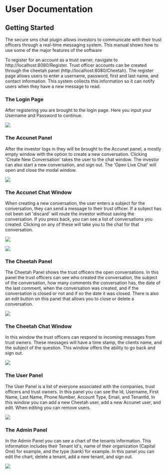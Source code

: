 # User Documentation

## Getting Started

The secure sms chat plugin allows investors to communicate with their trust officers through a real-time messaging system. This manual shows how to use some of the major features of the software

To register for an account as a trust owner, navigate to http://localhost:8080/Register. Trust officer accounts can be created through the cheetah panel (http://localhost:8080/Cheetah). The register page allows users to enter a username, password, first and last name, and contact information. This system collects this information so it can notify users when they have a new message to read.

### The Login Page

After registering you are brought to the login page. Here you input your Username and Password to continue. 

<img src="assets/login.png"></img>

### The Accunet Panel 

After the investor logs in they will be brought to the Accunet panel, a mostly empty window with the option to create a new conversation. Clicking 'Create New Conversation' takes the user to the chat window. The investor can also start a new conversation, and sign out. The 'Open Live Chat' will open and close the modal window.

<img src="assets/empty-accunetpanel.png"></img>

### The Accunet Chat Window

When creating a new conversation, the user enters a subject for the conversation, they can send a message to their trust officer. If a subject has not been set 'discard' will route the investor without saving the conversation. If you press back, you can see a list of conversations you created. Clicking on any of these will take you to the chat for that conversation. 

<img src="assets/accunet-chat.png"></img>

<img src="assets/accunet-subject-field.png"></img>

### The Cheetah Panel

The Cheetah Panel shows the trust officers the open conversations. In this panel the trust officers can see who created the conversation, the subject of the conversation, how many comments the conversation has, the date of the last comment, when the conversation was created, and if the conversation is closed or not and if so the date it was closed. There is also an edit button on this panel that allows you to close or delete a conversation. 

<img src="assets/cheetah-panel.png"></img>

### The Cheetah Chat Window

In this window the trust officers can respond to incoming messages from trust owners. These messages will have a time stamp, the clients name, and the subject of the question. This window offers the ability to go back and sign out. 

<img src="assets/cheetah-chat.png"></img>

### The User Panel

The User Panel is a list of everyone associated with the companies, trust officers and trust owners. In this panel you can see the Id, Username, First Name, Last Name, Phone Number, Account Type, Email, and TenantId. In this window you can add a new Cheetah user, add a new Accunet user, and edit. When editing you can remove users. 

<img src="assets/user-panel.png"></img>

### The Admin Panel

In the Admin Panel you can see a chart of the tenants information. This information includes their Tenant Id's, name of their organization (Capital One) for example, and the type (bank) for example. In this panel you can edit the chart, delete a tenant, add a new tenant, and sign out. 

<img src="assets/admin-panel.png"></img>







